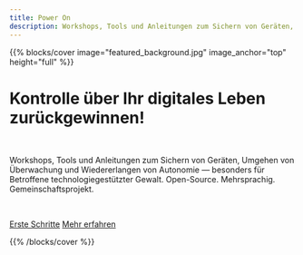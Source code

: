 ```yaml
---
title: Power On
description: Workshops, Tools und Anleitungen zum Sichern von Geräten, Umgehen von Überwachung und Wiedererlangen von Autonomie — besonders für Betroffene technologiegestützter Gewalt. Open-Source. Mehrsprachig. Gemeinschaftsprojekt.
---
```


{{% blocks/cover image="featured_background.jpg" image_anchor="top" height="full" %}}

<h1 class="reactive-font">Kontrolle über Ihr digitales Leben zurückgewinnen!</h1>

<p><br></p>

<p class="punishment-font">
Workshops, Tools und Anleitungen zum Sichern von Geräten, Umgehen von Überwachung und Wiedererlangen von Autonomie — besonders für Betroffene technologiegestützter Gewalt. Open-Source. Mehrsprachig. Gemeinschaftsprojekt.
</p>

<p><br></p>

<a class="btn btn-lg btn-danger punishment2-font" href="docs/anleitungen/">Erste Schritte</a>
<a class="btn btn-lg btn-danger punishment2-font me-3" href="uber-uns/">Mehr erfahren</a>

{{% /blocks/cover %}}
